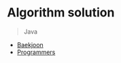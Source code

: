 # Algorithm solution 
>Java
- [Baekjoon](https://github.com/AmyLim328/algorithm_solution/tree/main/Java/Baekjoon)
- [Programmers](https://github.com/AmyLim328/algorithm_solution/tree/main/Java/Programmers/programmers42748)

